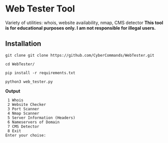 # Web Tester Tool
Variety of utilities: whois, website availability, nmap, CMS detector **This tool is for educational purposes only. I am not responsible for illegal users.**

## Installation
```
git clone git clone https://github.com/CyberCommands/WebTester.git
```
```
cd WebTester/
```
```
pip install -r requirements.txt
```
```
python3 web_tester.py
```

**Output**
```
 1 Whois
 2 Website Checker
 3 Port Scanner
 4 Nmap Scanner
 5 Server Information (Headers)
 6 Nameservers of Domain
 7 CMS Detector
 8 Exit
Enter your choise: 
```


